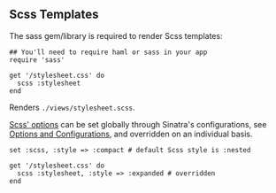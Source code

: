 Scss Templates
--------------

The sass gem/library is required to render Scss templates:

    ## You'll need to require haml or sass in your app
    require 'sass'

    get '/stylesheet.css' do
      scss :stylesheet
    end

Renders `./views/stylesheet.scss`.

[Scss' options](http://sass-lang.com/docs/yardoc/file.SASS_REFERENCE.html#options)
can be set globally through Sinatra's configurations,
see [Options and Configurations](#configuration),
and overridden on an individual basis.

    set :scss, :style => :compact # default Scss style is :nested

    get '/stylesheet.css' do
      scss :stylesheet, :style => :expanded # overridden
    end


